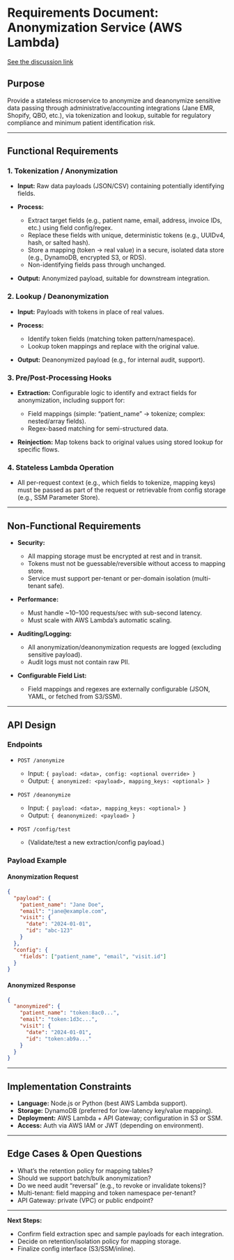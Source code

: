 # **Requirements Document: Anonymization Service (AWS Lambda)**

[See the discussion link](https://chatgpt.com/c/687812c9-c764-800e-b8c9-4c4cf9949ad6)

## **Purpose**

Provide a stateless microservice to anonymize and deanonymize sensitive data passing through administrative/accounting integrations (Jane EMR, Shopify, QBO, etc.), via tokenization and lookup, suitable for regulatory compliance and minimum patient identification risk.

---

## **Functional Requirements**

### 1. **Tokenization / Anonymization**

* **Input:** Raw data payloads (JSON/CSV) containing potentially identifying fields.
* **Process:**

  * Extract target fields (e.g., patient name, email, address, invoice IDs, etc.) using field config/regex.
  * Replace these fields with unique, deterministic tokens (e.g., UUIDv4, hash, or salted hash).
  * Store a mapping (token → real value) in a secure, isolated data store (e.g., DynamoDB, encrypted S3, or RDS).
  * Non-identifying fields pass through unchanged.
* **Output:** Anonymized payload, suitable for downstream integration.

### 2. **Lookup / Deanonymization**

* **Input:** Payloads with tokens in place of real values.
* **Process:**

  * Identify token fields (matching token pattern/namespace).
  * Lookup token mappings and replace with the original value.
* **Output:** Deanonymized payload (e.g., for internal audit, support).

### 3. **Pre/Post-Processing Hooks**

* **Extraction:** Configurable logic to identify and extract fields for anonymization, including support for:

  * Field mappings (simple: “patient\_name” → tokenize; complex: nested/array fields).
  * Regex-based matching for semi-structured data.
* **Reinjection:** Map tokens back to original values using stored lookup for specific flows.

### 4. **Stateless Lambda Operation**

* All per-request context (e.g., which fields to tokenize, mapping keys) must be passed as part of the request or retrievable from config storage (e.g., SSM Parameter Store).

---

## **Non-Functional Requirements**

* **Security:**

  * All mapping storage must be encrypted at rest and in transit.
  * Tokens must not be guessable/reversible without access to mapping store.
  * Service must support per-tenant or per-domain isolation (multi-tenant safe).

* **Performance:**

  * Must handle \~10–100 requests/sec with sub-second latency.
  * Must scale with AWS Lambda’s automatic scaling.

* **Auditing/Logging:**

  * All anonymization/deanonymization requests are logged (excluding sensitive payload).
  * Audit logs must not contain raw PII.

* **Configurable Field List:**

  * Field mappings and regexes are externally configurable (JSON, YAML, or fetched from S3/SSM).

---

## **API Design**

### **Endpoints**

* `POST /anonymize`

  * Input: `{ payload: <data>, config: <optional override> }`
  * Output: `{ anonymized: <payload>, mapping_keys: <optional> }`
* `POST /deanonymize`

  * Input: `{ payload: <data>, mapping_keys: <optional> }`
  * Output: `{ deanonymized: <payload> }`
* `POST /config/test`

  * (Validate/test a new extraction/config payload.)

### **Payload Example**

#### Anonymization Request

```json
{
  "payload": {
    "patient_name": "Jane Doe",
    "email": "jane@example.com",
    "visit": {
      "date": "2024-01-01",
      "id": "abc-123"
    }
  },
  "config": {
    "fields": ["patient_name", "email", "visit.id"]
  }
}
```

#### Anonymized Response

```json
{
  "anonymized": {
    "patient_name": "token:8ac0...",
    "email": "token:1d3c...",
    "visit": {
      "date": "2024-01-01",
      "id": "token:ab9a..."
    }
  }
}
```

---

## **Implementation Constraints**

* **Language:** Node.js or Python (best AWS Lambda support).
* **Storage:** DynamoDB (preferred for low-latency key/value mapping).
* **Deployment:** AWS Lambda + API Gateway; configuration in S3 or SSM.
* **Access:** Auth via AWS IAM or JWT (depending on environment).

---

## **Edge Cases & Open Questions**

* What’s the retention policy for mapping tables?
* Should we support batch/bulk anonymization?
* Do we need audit “reversal” (e.g., to revoke or invalidate tokens)?
* Multi-tenant: field mapping and token namespace per-tenant?
* API Gateway: private (VPC) or public endpoint?

---

**Next Steps:**

* Confirm field extraction spec and sample payloads for each integration.
* Decide on retention/isolation policy for mapping storage.
* Finalize config interface (S3/SSM/inline).
